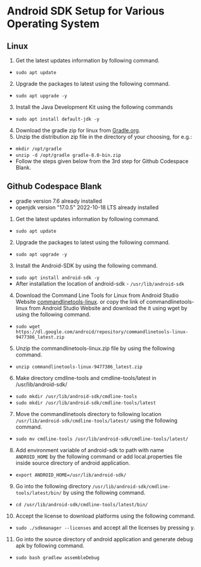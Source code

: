 # Android SDK Setup for Various Operating System
## Linux
1. Get the latest updates information by following command.
* `sudo apt update`
2. Upgrade the packages to latest using the following command.
* `sudo apt upgrade -y`
3. Install the Java Development Kit using the following commands
* `sudo apt install default-jdk -y`
4. Download the gradle zip for linux from [Gradle.org](https://gradle.org/releases).
5. Unzip the distribution zip file in the directory of your choosing, for e.g.:
* `mkdir /opt/gradle`
* `unzip -d /opt/gradle gradle-8.0-bin.zip`
* Follow the steps given below from the 3rd step for Github Codespace Blank.
## Github Codespace Blank
* gradle version 7.6 already installed 
* openjdk version "17.0.5" 2022-10-18 LTS already installed
1. Get the latest updates information by following command.
* `sudo apt update`
2. Upgrade the packages to latest using the following command.
* `sudo apt upgrade -y`
3. Install the Android-SDK by using the following command.
* `sudo apt install android-sdk -y`
* After installation the location of android-sdk - `/usr/lib/android-sdk`
4. Download the Command Line Tools for Linux from Android Studio Website
[commandlinetools-linux](https://developer.android.com/studio/index.html). or copy the link of commandlinetools-linux from Android Studio Website and download the it using wget by using the following command.
* `sudo wget https://dl.google.com/android/repository/commandlinetools-linux-9477386_latest.zip`
5. Unzip the commandlinetools-linux.zip file by using the following command.
* `unzip commandlinetools-linux-9477386_latest.zip`
6. Make directory cmdline-tools and cmdline-tools/latest in /usr/lib/android-sdk/
* `sudo mkdir /usr/lib/android-sdk/cmdline-tools`
* `sudo mkdir /usr/lib/android-sdk/cmdline-tools/latest`
7. Move the commandlinetools directory to following location `/usr/lib/android-sdk/cmdline-tools/latest/` using the following command.
* `sudo mv cmdline-tools /usr/lib/android-sdk/cmdline-tools/latest/`
8. Add environment variable of android-sdk to path with name `ANDROID_HOME` by the following command or add local.properties file inside source directory of android application.
* `export ANDROID_HOME=/usr/lib/android-sdk/`
9. Go into the following directory `/usr/lib/android-sdk/cmdline-tools/latest/bin/` by using the following command.
* `cd /usr/lib/android-sdk/cmdline-tools/latest/bin/`
10. Accept the license to download platforms using the following command.
* `sudo ./sdkmanager --licenses`
and accept all the licenses by pressing y.
11. Go into the source directory of android application and generate debug apk by following command.
* `sudo bash gradlew assembleDebug`

